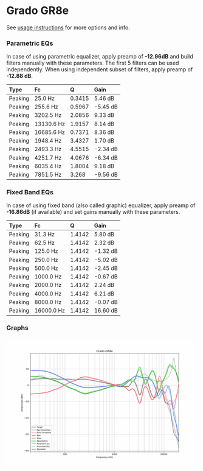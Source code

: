# Grado GR8e
See [usage instructions](https://github.com/jaakkopasanen/AutoEq#usage) for more options and info.

### Parametric EQs
In case of using parametric equalizer, apply preamp of **-12.96dB** and build filters manually
with these parameters. The first 5 filters can be used independently.
When using independent subset of filters, apply preamp of **-12.88 dB**.

| Type    | Fc         |      Q | Gain     |
|:--------|:-----------|:-------|:---------|
| Peaking | 25.0 Hz    | 0.3415 | 5.46 dB  |
| Peaking | 255.6 Hz   | 0.5967 | -5.45 dB |
| Peaking | 3202.5 Hz  | 2.0856 | 9.33 dB  |
| Peaking | 13130.6 Hz | 1.9157 | 8.14 dB  |
| Peaking | 16685.6 Hz | 0.7371 | 8.36 dB  |
| Peaking | 1948.4 Hz  | 3.4327 | 1.70 dB  |
| Peaking | 2493.3 Hz  | 4.5515 | -2.34 dB |
| Peaking | 4251.7 Hz  | 4.0676 | -6.34 dB |
| Peaking | 6035.4 Hz  | 1.8004 | 9.18 dB  |
| Peaking | 7851.5 Hz  | 3.268  | -9.56 dB |

### Fixed Band EQs
In case of using fixed band (also called graphic) equalizer, apply preamp of **-16.86dB**
(if available) and set gains manually with these parameters.

| Type    | Fc         |      Q | Gain     |
|:--------|:-----------|:-------|:---------|
| Peaking | 31.3 Hz    | 1.4142 | 5.80 dB  |
| Peaking | 62.5 Hz    | 1.4142 | 2.32 dB  |
| Peaking | 125.0 Hz   | 1.4142 | -1.32 dB |
| Peaking | 250.0 Hz   | 1.4142 | -5.02 dB |
| Peaking | 500.0 Hz   | 1.4142 | -2.45 dB |
| Peaking | 1000.0 Hz  | 1.4142 | -0.67 dB |
| Peaking | 2000.0 Hz  | 1.4142 | 2.24 dB  |
| Peaking | 4000.0 Hz  | 1.4142 | 6.21 dB  |
| Peaking | 8000.0 Hz  | 1.4142 | -0.07 dB |
| Peaking | 16000.0 Hz | 1.4142 | 16.60 dB |

### Graphs
![](./Grado%20GR8e.png)